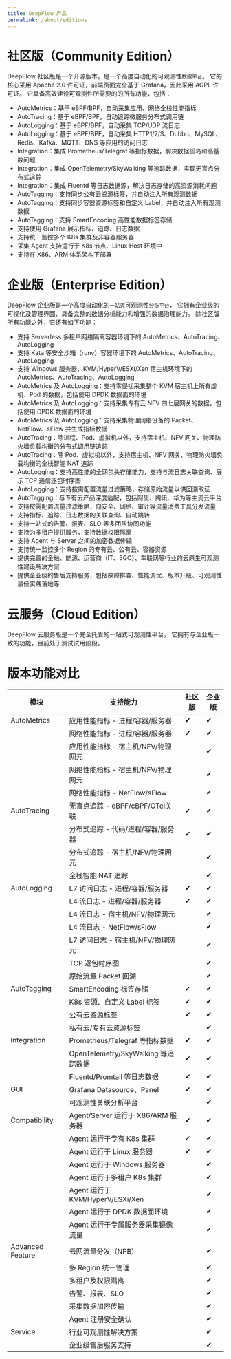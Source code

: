 ```yaml
---
title: DeepFlow 产品
permalink: /about/editions
---
```


# 社区版（Community Edition）

DeepFlow 社区版是一个开源版本，是一个高度自动化的可观测性`数据平台`。
它的核心采用 Apache 2.0 许可证，前端页面完全基于 Grafana，因此采用 AGPL 许可证。
它具备高效建设可观测性所需要的的所有功能，包括：

- AutoMetrics：基于 eBPF/BPF，自动采集应用、网络全栈性能指标
- AutoTracing：基于 eBPF/BPF，自动追踪微服务分布式调用链
- AutoLogging：基于 eBPF/BPF，自动采集 TCP/UDP 流日志
- AutoLogging：基于 eBPF/BPF，自动采集 HTTP1/2/S、Dubbo、MySQL、Redis、Kafka、MQTT、DNS 等应用的访问日志
- Integration：集成 Prometheus/Telegraf 等指标数据，解决数据孤岛和高基数问题
- Integration：集成 OpenTelemetry/SkyWalking 等追踪数据，实现无盲点分布式追踪
- Integration：集成 Fluentd 等日志数据源，解决日志存储的高资源消耗问题
- AutoTagging：支持同步公有云资源标签，并自动注入所有观测数据
- AutoTagging：支持同步容器资源标签和自定义 Label，并自动注入所有观测数据
- AutoTagging：支持 SmartEncoding 高性能数据标签存储
- 支持使用 Grafana 展示指标、追踪、日志数据
- 支持统一监控多个 K8s 集群及非容器服务器
- 采集 Agent 支持运行于 K8s 节点、Linux Host 环境中
- 支持在 X86、ARM 体系架构下部署

# 企业版（Enterprise Edition）

DeepFlow 企业版是一个高度自动化的`一站式`可观测性`分析平台`，
它拥有企业级的可视化及管理界面、具备完整的数据分析能力和增强的数据治理能力。
除社区版所有功能之外，它还有如下功能：

- 支持 Serverless 多租户网络隔离容器环境下的 AutoMetrics、AutoTracing、AutoLogging
- 支持 Kata 等安全沙箱（runv）容器环境下的 AutoMetrics、AutoTracing、AutoLogging
- 支持 Windows 服务器、KVM/HyperV/ESXi/Xen 宿主机环境下的 AutoMetrics、AutoTracing、AutoLogging
- AutoMetrics 及 AutoLogging：支持零侵扰采集整个 KVM 宿主机上所有虚机、Pod 的数据，包括使用 DPDK 数据面的环境
- AutoMetrics 及 AutoLogging：支持采集专有云 NFV 四七层网关的数据，包括使用 DPDK 数据面的环境
- AutoMetrics 及 AutoLogging：支持采集物理网络设备的 Packet、NetFlow、sFlow 并生成指标数据
- AutoTracing：除进程、Pod、虚拟机以外，支持宿主机、NFV 网关、物理防火墙负载均衡的分布式调用链追踪
- AutoTracing：除 Pod、虚拟机以外，支持宿主机、NFV 网关、物理防火墙负载均衡的全栈智能 NAT 追踪
- AutoLogging：支持高性能的全网包头存储能力，支持与流日志关联查询、展示 TCP 通信逐包时序图
- AutoLogging：支持按需配置流量过滤策略，存储原始流量以供回溯取证
- AutoTagging：与专有云产品深度适配，包括阿里、腾讯、华为等主流云平台
- 支持按需配置流量过滤策略，向安全、网络、审计等流量消费工具分发流量
- 支持指标、追踪、日志数据的关联查询、自动跳转
- 支持一站式的告警、报表、SLO 等多团队协同功能
- 支持为多租户提供服务，支持数据权限隔离
- 支持 Agent 与 Server 之间的加密数据传输
- 支持统一监控多个 Region 的专有云、公有云、容器资源
- 提供完善的金融、能源、运营商（IT、5GC）、车联网等行业的云原生可观测性建设解决方案
- 提供企业级的售后支持服务，包括故障排查、性能调优、版本升级、可观测性最佳实践落地等

# 云服务（Cloud Edition）

DeepFlow 云服务版是一个完全托管的一站式可观测性平台，
它拥有与企业版一致的功能，目前处于测试试用阶段。

# 版本功能对比

| 模块             | 支持能力                           | 社区版 | 企业版 |
| ---------------- | ---------------------------------- | ------ | ------ |
| AutoMetrics      | 应用性能指标 - 进程/容器/服务器    | ✔      | ✔      |
|                  | 网络性能指标 - 进程/容器/服务器    | ✔      | ✔      |
|                  | 应用性能指标 - 宿主机/NFV/物理网元 |        | ✔      |
|                  | 网络性能指标 - 宿主机/NFV/物理网元 |        | ✔      |
|                  | 网络性能指标 - NetFlow/sFlow       |        | ✔      |
| AutoTracing      | 无盲点追踪 - eBPF/cBPF/OTel关联    | ✔      | ✔      |
|                  | 分布式追踪 - 代码/进程/容器/服务器 | ✔      | ✔      |
|                  | 分布式追踪 - 宿主机/NFV/物理网元   |        | ✔      |
|                  | 全栈智能 NAT 追踪                  |        | ✔      |
| AutoLogging      | L7 访问日志 - 进程/容器/服务器     | ✔      | ✔      |
|                  | L4 流日志 - 进程/容器/服务器       | ✔      | ✔      |
|                  | L4 流日志 - 宿主机/NFV/物理网元    |        | ✔      |
|                  | L4 流日志 - NetFlow/sFlow          |        | ✔      |
|                  | L7 访问日志 - 宿主机/NFV/物理网元  |        | ✔      |
|                  | TCP 逐包时序图                     |        | ✔      |
|                  | 原始流量 Packet 回溯               |        | ✔      |
| AutoTagging      | SmartEncoding 标签存储             | ✔      | ✔      |
|                  | K8s 资源、自定义 Label 标签        | ✔      | ✔      |
|                  | 公有云资源标签                     | ✔      | ✔      |
|                  | 私有云/专有云资源标签              |        | ✔      |
| Integration      | Prometheus/Telegraf 等指标数据     | ✔      | ✔      |
|                  | OpenTelemetry/SkyWalking 等追踪数据| ✔      | ✔      |
|                  | Fluentd/Promtail 等日志数据        | ✔      | ✔      |
| GUI              | Grafana Datasource、Panel          | ✔      | ✔      |
|                  | 可观测性关联分析平台               |        | ✔      |
| Compatibility    | Agent/Server 运行于 X86/ARM 服务器 | ✔      | ✔      |
|                  | Agent 运行于专有 K8s 集群          | ✔      | ✔      |
|                  | Agent 运行于 Linux 服务器          | ✔      | ✔      |
|                  | Agent 运行于 Windows 服务器        |        | ✔      |
|                  | Agent 运行于多租户 K8s 集群        |        | ✔      |
|                  | Agent 运行于 KVM/HyperV/ESXi/Xen   |        | ✔      |
|                  | Agent 运行于 DPDK 数据面环境       |        | ✔      |
|                  | Agent 运行于专属服务器采集镜像流量 |        | ✔      |
| Advanced Feature | 云网流量分发（NPB）                |        | ✔      |
|                  | 多 Region 统一管理                 |        | ✔      |
|                  | 多租户及权限隔离                   |        | ✔      |
|                  | 告警、报表、SLO                    |        | ✔      |
|                  | 采集数据加密传输                   |        | ✔      |
|                  | Agent 注册安全确认                 |        | ✔      |
| Service          | 行业可观测性解决方案               |        | ✔      |
|                  | 企业级售后服务支持                 |        | ✔      |
